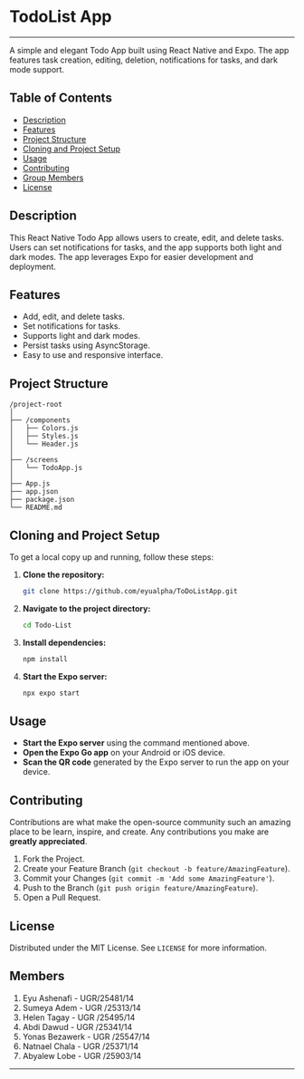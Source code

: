 

# TodoList App
-------
A simple and elegant Todo App built using React Native and Expo. The app features task creation, editing, deletion, notifications for tasks, and dark mode support.

## Table of Contents

- [Description](#description)
- [Features](#features)
- [Project Structure](#project-structure)
- [Cloning and Project Setup](#cloning-and-project-setup)
- [Usage](#usage)
- [Contributing](#contributing)
- [Group Members](#members)
- [License](#license)

## Description

This React Native Todo App allows users to create, edit, and delete tasks. Users can set notifications for tasks, and the app supports both light and dark modes. The app leverages Expo for easier development and deployment.

## Features

- Add, edit, and delete tasks.
- Set notifications for tasks.
- Supports light and dark modes.
- Persist tasks using AsyncStorage.
- Easy to use and responsive interface.

## Project Structure

```
/project-root
│
├── /components
│   ├── Colors.js
│   ├── Styles.js
│   └── Header.js
│
├── /screens
│   └── TodoApp.js
│
├── App.js
├── app.json
├── package.json
└── README.md
```

## Cloning and Project Setup

To get a local copy up and running, follow these steps:

1. **Clone the repository:**

   ```sh
   git clone https://github.com/eyualpha/ToDoListApp.git
   ```

2. **Navigate to the project directory:**

   ```sh
   cd Todo-List
   ```

3. **Install dependencies:**

   ```sh
   npm install
   ```

4. **Start the Expo server:**

   ```sh
   npx expo start
   ```

## Usage

- **Start the Expo server** using the command mentioned above.
- **Open the Expo Go app** on your Android or iOS device.
- **Scan the QR code** generated by the Expo server to run the app on your device.

## Contributing

Contributions are what make the open-source community such an amazing place to be learn, inspire, and create. Any contributions you make are **greatly appreciated**.

1. Fork the Project.
2. Create your Feature Branch (`git checkout -b feature/AmazingFeature`).
3. Commit your Changes (`git commit -m 'Add some AmazingFeature'`).
4. Push to the Branch (`git push origin feature/AmazingFeature`).
5. Open a Pull Request.

## License

Distributed under the MIT License. See `LICENSE` for more information.

## Members

1. Eyu Ashenafi -       		 UGR/25481/14
2. Sumeya Adem   -		 UGR /25313/14
3. Helen Tagay    -  		UGR /25495/14
4. Abdi Dawud      - 		UGR /25341/14
5. Yonas Bezawerk  	-	UGR /25547/14
6. Natnael Chala     -   		UGR /25371/14
7. Abyalew Lobe       -  		UGR /25903/14

---


